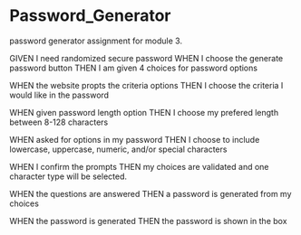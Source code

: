 # Password_Generator
password generator assignment for module 3.

GIVEN I need randomized secure password
WHEN I choose the generate password button
THEN I am given 4 choices for password options

WHEN the website propts the criteria options
THEN I choose the criteria I would like in the password

WHEN given password length option
THEN I choose my prefered length between 8-128 characters

WHEN asked for options in my password
THEN I choose to include lowercase, uppercase, numeric, and/or special characters

WHEN I confirm the prompts
THEN my choices are validated and one character type will be selected.

WHEN the questions are answered
THEN a password is generated from my choices

WHEN the password is generated
THEN the password is shown in the box
